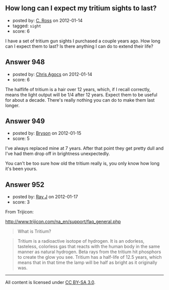 ## How long can I expect my tritium sights to last?

- posted by: [C. Ross](https://stackexchange.com/users/-1/132-c-ross) on 2012-01-14
- tagged: `sight`
- score: 6

I have a set of tritium gun sights I purchased a couple years ago.  How long can I expect them to last?  Is there anything I can do to extend their life?


## Answer 948

- posted by: [Chris Agocs](https://stackexchange.com/users/-1/12-chris-agocs) on 2012-01-14
- score: 6

The halflife of tritium is a hair over 12 years, which, if I recall correctly, means the light output will be 1/4 after 12 years. Expect them to be useful for about a decade. There's really nothing you can do to make them last longer.


## Answer 949

- posted by: [Bryson](https://stackexchange.com/users/-1/32-bryson) on 2012-01-15
- score: 5

I've always replaced mine at 7 years. After that point they get pretty dull and I've had them drop off in brightness unexpectedly. 

You can't be too sure how old the tritium really is, you only know how long it's been yours. 


## Answer 952

- posted by: [Ray J](https://stackexchange.com/users/-1/166-ray-j) on 2012-01-17
- score: 3

From Trijicon:

http://www.trijicon.com/na_en/support/faq_general.php

> What is Tritium?

>Tritium is a radioactive isotope of hydrogen. It is an odorless, tasteless, colorless gas that reacts with the human body in the same manner as natural hydrogen. Beta rays from the tritium hit phosphors to create the glow you see. Tritium has a half-life of 12.5 years, which means that in that time the lamp will be half as bright as it originally was.



---

All content is licensed under [CC BY-SA 3.0](https://creativecommons.org/licenses/by-sa/3.0/).
